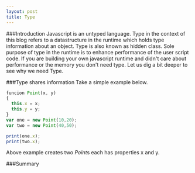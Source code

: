 ```yaml
---
layout: post
title: Type
---
```


###Introduction
Javascript is an untyped language. Type in the context of this blog refers to a datastructure in the runtime which holds type information about an object. Type is also known as hidden class. Sole purpose of type in the runtime is to enhance performance of the user script code. If you are building your own javascript runtime and didn't care about performance or the memory you don't need type. Let us dig a bit deeper to see why we need Type.

###Type shares information
Take a simple example below. 
```js
funcion Point(x, y)
{ 
  this.x = x;
  this.y = y;
}
var one = new Point(10,20);
var two = new Point(40,50);

print(one.x);
print(two.x);
```
Above example creates two *Point*s each has properties x and y. 

###Summary
